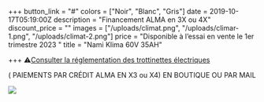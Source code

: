+++
button_link = "#"
colors = ["Noir", "Blanc", "Gris"]
date = 2019-10-17T05:19:00Z
description = "Financement ALMA en 3X ou 4X"
discount_price = ""
images = ["/uploads/climat.png", "/uploads/climar-1.png", "/uploads/climat-2.png"]
price = "Disponible à l’essai en vente le 1er trimestre 2023 "
title = "Nami Klima 60V 35AH"

+++
⚠️[Consulter la réglementation des trottinettes électriques](/uploads/reglementation.pdf)

( PAIEMENTS PAR CRÉDIT ALMA  EN X3 ou X4) EN BOUTIQUE OU PAR MAIL

![](/uploads/sans-titre-6.png)